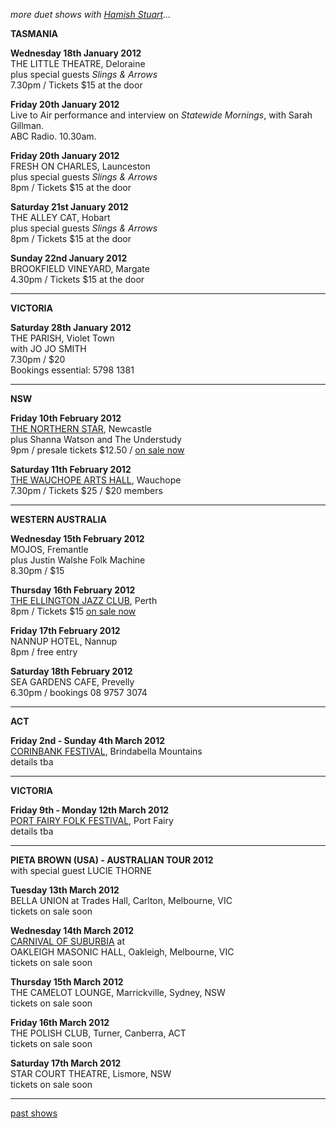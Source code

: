 *more duet shows with [Hamish Stuart][97]...*  

**TASMANIA** 

**Wednesday 18th January 2012**  
THE LITTLE THEATRE, Deloraine  
plus special guests *Slings & Arrows*      
7.30pm / Tickets $15 at the door      

**Friday 20th January 2012**  
Live to Air performance and interview on *Statewide Mornings*, with Sarah Gillman.  
ABC Radio. 10.30am.  
   

**Friday 20th January 2012**  
FRESH ON CHARLES, Launceston    
plus special guests *Slings & Arrows*      
8pm / Tickets $15 at the door      

**Saturday 21st January 2012**  
THE ALLEY CAT, Hobart  
plus special guests *Slings & Arrows*      
8pm / Tickets $15 at the door     

**Sunday 22nd January 2012**  
BROOKFIELD VINEYARD, Margate       
4.30pm / Tickets $15 at the door    

* * * * *   

**VICTORIA**  

**Saturday 28th January 2012**  
THE PARISH, Violet Town  
with JO JO SMITH        
7.30pm / $20  
Bookings essential: 5798 1381    
  
* * * * *   

**NSW**   

**Friday 10th February 2012**  
[THE NORTHERN STAR][101], Newcastle  
plus Shanna Watson and The Understudy           
9pm / presale tickets $12.50 / [on sale now][101]    

**Saturday 11th February 2012**  
[THE WAUCHOPE ARTS HALL][103], Wauchope             
7.30pm / Tickets $25 / $20 members               

* * * * *      

**WESTERN AUSTRALIA**   

**Wednesday 15th February 2012**  
MOJOS, Fremantle      
plus Justin Walshe Folk Machine  
8.30pm / $15  

**Thursday 16th February 2012**  
[THE ELLINGTON JAZZ CLUB][102], Perth        
8pm / Tickets $15 [on sale now][102]  

**Friday 17th February 2012**  
NANNUP HOTEL, Nannup  
8pm / free entry

**Saturday 18th February 2012**  
SEA GARDENS CAFE, Prevelly  
6.30pm / bookings 08 9757 3074   

* * * * * 
   
**ACT** 
 
**Friday 2nd - Sunday 4th March 2012**  
[CORINBANK FESTIVAL][99], Brindabella Mountains                 
details tba   

* * * * *   

**VICTORIA** 
 
**Friday 9th - Monday 12th March 2012**  
[PORT FAIRY FOLK FESTIVAL][99.1], Port Fairy                 
details tba    

* * * * *    

**PIETA BROWN (USA) - AUSTRALIAN TOUR 2012**  
with special guest LUCIE THORNE  

**Tuesday 13th March 2012**  
BELLA UNION at Trades Hall, Carlton, Melbourne, VIC  
tickets on sale soon                  
   
**Wednesday 14th March 2012**  
[CARNIVAL OF SUBURBIA][104] at  
OAKLEIGH MASONIC HALL, Oakleigh, Melbourne, VIC  
tickets on sale soon  

**Thursday 15th March 2012**  
THE CAMELOT LOUNGE, Marrickville, Sydney, NSW  
tickets on sale soon      

**Friday 16th March 2012**  
THE POLISH CLUB, Turner, Canberra, ACT   
tickets on sale soon      

**Saturday 17th March 2012**  
STAR COURT THEATRE, Lismore, NSW      
tickets on sale soon   

* * * * *   

[past shows][archive]

  [archive]: shows/archive/

[33.1]: contact/
[50]: http://northcotesocialclub.com/
[3.2]: http://www.thebasement.com.au/
[81]:  http://www.pietabrown.com
[88]: http://www.facebook.com/pages/Beetle-Bar/125772420775772
[89]: http://www.royalexchangenewcastle.com.au/
[90]: http://www.camelotlounge.com/
[90.1]: http://www.trybooking.com/RWU
[91]: http://www.clarendonguesthouse.com.au/
[93]: http://www.caravanmusic.com.au
[94]: http://wheatsheafhotel.com.au/
[95]: http://www.bellaunion.com.au
[96]: http://www.jojosmithsoul.com/
[96.1]: http://www.myspace.com/sweetjeanmusic
[96.2]: http://www.myspace.com/jimdowling
[96.3]: http://www.ilonaharker.com
[96.4]: http://www.mardilumsden.com  
[96.5]: http://www.theyearlings.net 
[96.6]: http://www.theelliscollective.com
[96.7]: http://www.triplejunearthed.com/birdsandbelles
[96.8]: http://www.myspace.com/denhanrahan
[97]: http://www.hamishstuart.net/fr_home.cfm
[98]: http://venue505.com/
[99]: http://www.corinbank.com/  
[99.1]: http://www.portfairyfolkfestival.com/?p=1400#more-1400
[100]: http://www.tamarvalleyfolkfestival.com/Home.html  
[101]: http://www.bigtix.com.au/ProductDetails.aspx?productID=2083
[102]: http://www.ellingtonjazz.com.au/index.php/schedule/month/02/show/1689
[103]: http://www.wauchopearts.org.au/
[104]: http://www.carnivalofsuburbia.com   
